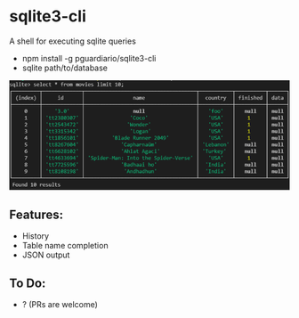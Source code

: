 # sqlite3-cli
A shell for executing sqlite queries

- npm install -g pguardiario/sqlite3-cli
- sqlite path/to/database

![screen.png](screen.png)

## Features:

- History
- Table name completion
- JSON output

## To Do:

- ?  (PRs are welcome)
